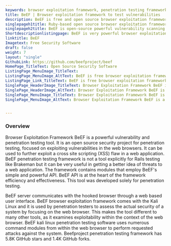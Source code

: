 ```yaml
---
keywords: browser exploitation framework, penetration testing framework, vulnerability and penetration testing, kali linux penetration testing, beef kali linux, beef xss framework, advanced penetration testing
title: BeEF | Browser exploitation framework to test vulnerabilities
description: BeEF is free and open source browser exploitation framework. It is vulnerability and penetration testing tool that employ BeEF's simple and powerful API.
singlepageh1title: Ruby-based open source browser exploitation framework
singlepageh2title: BeEF is open-source powerful vulnerability scanning and penetration testing framework. It was designed to explore and test the vulnerabilities in browsers.
Shortdescriptionlistingpage: BeEF is very powerful browser exploitation framework and penetration testing framework. The framework contains numerous modules that employ BeEF's simple and powerful API.
linktitle: BeEF
Imagetext: Free Security Software
draft: false
weight: 7
layout: "single"
GithubLink: https://github.com/beefproject/beef
HomePage_TitleText: Open Source Security Software
ListingPage_MenuImage_TitleText: 
ListingPage_MenuImage_AltText: BeEF is free browser exploitation framework to test vulnerabilities
ListingPage_Link_TitleText: BeEF is free browser exploitation framework to test vulnerabilities
SinglePage_HeaderImage_TitleText: Browser Exploitation Framework BeEF is a powerful vulnerability and penetration testing tool.
SinglePage_HeaderImage_AltText: Browser Exploitation Framework BeEF is a powerful vulnerability and penetration testing tool.
SinglePage_MenuImage_TitleText: Browser Exploitation Framework BeEF is a powerful vulnerability and penetration testing tool.
SinglePage_MenuImage_AltText: Browser Exploitation Framework BeEF is a powerful vulnerability and penetration testing tool.


---
```

### **Overview**

Browser Exploitation Framework BeEF is a powerful vulnerability and penetration testing tool. It is an open source security project for penetration testing, focused on exploiting vulnerabilities in the web browsers. It can be used to further exploit a cross site scripting (XSS) flaw in a web application. BeEF penetration testing framework is not a tool explicitly for Rails testing like Brakeman but it can be very useful in getting a better idea of threats to a web application. The framework contains modules that employ BeEF's simple and powerful API. BeEF API is at the heart of the framework efficiency and effectiveness. This tool was developed solely for penetration testing.

BeEF server communicates with the hooked browser through a web based user interface. BeEF browser exploitation framework comes with the Kali Linux and it is used by penetration testers to assess the actual security of a system by focusing on the web browser. This makes the tool different to many other tools, as it examines exploitability within the context of the web browser. BeEF kali linux penetration testing software uses numerous command modules from within the web browser to perform requested attacks against the system. Beefproject penetration testing framework has 5.8K GitHub stars and 1.4K GitHub forks.
